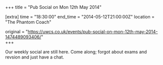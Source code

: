 +++
title = "Pub Social on Mon 12th May 2014"

[extra]
time = "18:30:00"
end_time = "2014-05-12T21:00:00Z"
location = "The Phantom Coach"

original = "https://uwcs.co.uk/events/pub-social-on-mon-12th-may-2014-1474489093406/"    
+++

Our weekly social are still here. Come along; forgot about exams and revsion and just have a chat.

